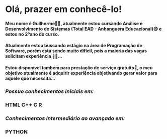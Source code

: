 # Olá, prazer em conhecê-lo!
#### Meu nome é Guilherme👨‍💻, atualmente estou cursando Análise e Desenvolvimento de Sistemas (Total EAD - Anhanguera Educacional)😊 e estou no 2ºano do curso.
#### Atualmente estou buscando estágio na área de Programação de Software, porém está sendo muito difícil, pois a maioria das vagas solicitam experiência 🤷‍♀️...

####  Estou disponível também para prestação de serviço gratuito👏, o meu objetivo atualmente é adquirir experiência objetivando gerar valor para aquele que necessita...

### *Possuo conhecimentos iniciais em:*
### HTML                           C++   C   R   
### *Conhecimentos Intermediário ao avançado em:*
### PYTHON
